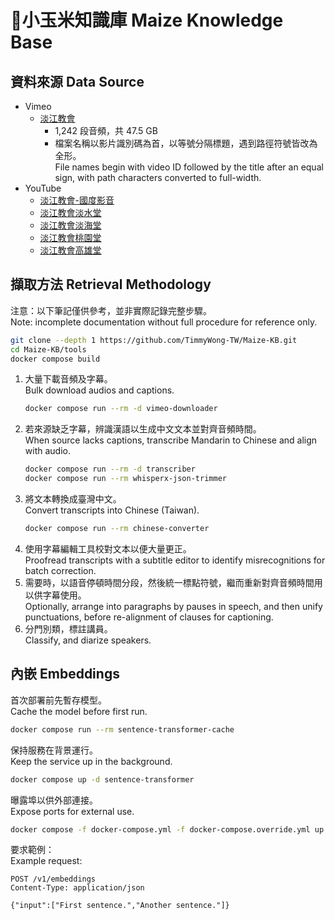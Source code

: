 # 🌽小玉米知識庫 Maize Knowledge Base

## 資料來源 Data Source

- Vimeo
  - [淡江教會](https://vimeo.com/user2178983)
    - 1,242 段音頻，共 47.5 GB
    - 檔案名稱以影片識別碼為首，以等號分隔標題，遇到路徑符號皆改為全形。  
      File names begin with video ID followed by the title after an equal sign, with path characters converted to full-width.
- YouTube
  - [淡江教會-國度影音](https://www.youtube.com/channel/UCTvOJF2jWzrSOCXuXI-pgNQ)
  - [淡江教會淡水堂](https://www.youtube.com/channel/UCx6fUQUflVPgUbkY7GWJMwg)
  - [淡江教會淡海堂](https://www.youtube.com/channel/UC-6ac1QQifgsvXhFpL_wnZw)
  - [淡江教會桃園堂](https://www.youtube.com/channel/UCcdIbQvRl8i6tEuKiYQgMAw)
  - [淡江教會高雄堂](https://www.youtube.com/channel/UCXLpnJfevlM4Y57jIiQRuXg)

## 擷取方法 Retrieval Methodology
注意：以下筆記僅供參考，並非實際記錄完整步驟。  
Note: incomplete documentation without full procedure for reference only.

```sh
git clone --depth 1 https://github.com/TimmyWong-TW/Maize-KB.git
cd Maize-KB/tools
docker compose build
```

1. 大量下載音頻及字幕。  
   Bulk download audios and captions.
   ```sh
   docker compose run --rm -d vimeo-downloader
   ```
1. 若來源缺乏字幕，辨識漢語以生成中文文本並對齊音頻時間。  
   When source lacks captions, transcribe Mandarin to Chinese and align with audio.
   ```sh
   docker compose run --rm -d transcriber
   docker compose run --rm whisperx-json-trimmer
   ```
1. 將文本轉換成臺灣中文。  
   Convert transcripts into Chinese (Taiwan).
   ```sh
   docker compose run --rm chinese-converter
   ```
1. 使用字幕編輯工具校對文本以便大量更正。  
   Proofread transcripts with a subtitle editor to identify misrecognitions for batch correction.
1. 需要時，以語音停頓時間分段，然後統一標點符號，繼而重新對齊音頻時間用以供字幕使用。  
   Optionally, arrange into paragraphs by pauses in speech, and then unify punctuations, before re-alignment of clauses for captioning.
1. 分門別類，標註講員。  
   Classify, and diarize speakers.

## 內嵌 Embeddings

首次部署前先暫存模型。  
Cache the model before first run.
```sh
docker compose run --rm sentence-transformer-cache
```

保持服務在背景運行。  
Keep the service up in the background.
```sh
docker compose up -d sentence-transformer
```

曝露埠以供外部連接。  
Expose ports for external use.
```sh
docker compose -f docker-compose.yml -f docker-compose.override.yml up -d sentence-transformer
```

要求範例：  
Example request:
```http
POST /v1/embeddings
Content-Type: application/json

{"input":["First sentence.","Another sentence."]}
```